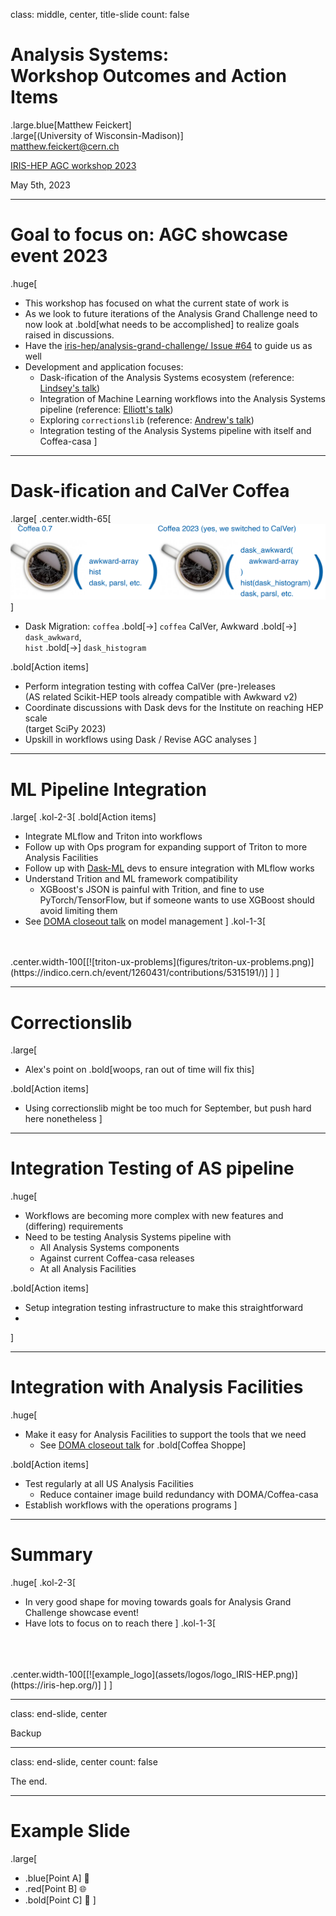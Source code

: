 class: middle, center, title-slide
count: false

# Analysis Systems: <br>Workshop Outcomes and Action Items
.large.blue[Matthew Feickert]<br>
.large[(University of Wisconsin-Madison)]
<br>
[matthew.feickert@cern.ch](mailto:matthew.feickert@cern.ch)

[IRIS-HEP AGC workshop 2023](https://indico.cern.ch/event/1260431/contributions/5315157/)

May 5th, 2023

---
# Goal to focus on: AGC showcase event 2023

.huge[
* This workshop has focused on what the current state of work is
* As we look to future iterations of the Analysis Grand Challenge need to now look at .bold[what needs to be accomplished] to realize goals raised in discussions.
* Have the [iris-hep/analysis-grand-challenge/ Issue #64](https://github.com/iris-hep/analysis-grand-challenge/issues/64) to guide us as well
* Development and application focuses:
   - Dask-ification of the Analysis Systems ecosystem (reference: [Lindsey's talk](https://indico.cern.ch/event/1260431/contributions/5315181/))
   - Integration of Machine Learning workflows into the Analysis Systems pipeline (reference: [Elliott's talk](https://indico.cern.ch/event/1260431/contributions/5315191/))
   - Exploring `correctionslib` (reference: [Andrew's talk](https://indico.cern.ch/event/1260431/contributions/5315192/))
   - Integration testing of the Analysis Systems pipeline with itself and Coffea-casa
]

---
# Dask-ification and CalVer Coffea

.large[
.center.width-65[[![coffea-transition-plan](figures/coffea-transition-plan.png)](https://indico.cern.ch/event/1260431/contributions/5315181/)]

* Dask Migration: `coffea` .bold[&rarr;] `coffea` CalVer, Awkward .bold[&rarr;] `dask_awkward`,<br> `hist` .bold[&rarr;] `dask_histogram`

.bold[Action items]
   - Perform integration testing with coffea CalVer (pre-)releases
   <br>(AS related Scikit-HEP tools already compatible with Awkward v2)
   - Coordinate discussions with Dask devs for the Institute on reaching HEP scale
   <br>(target SciPy 2023)
   - Upskill in workflows using Dask / Revise AGC analyses
]

---
# ML Pipeline Integration

.large[
.kol-2-3[
.bold[Action items]
* Integrate MLflow and Triton into workflows
* Follow up with Ops program for expanding support of Triton to more Analysis Facilities
* Follow up with [Dask-ML](https://ml.dask.org/) devs to ensure integration with MLflow works
* Understand Trition and ML framework compatibility
   - XGBoost's JSON is painful with Trition, and fine to use PyTorch/TensorFlow, but if someone wants to use XGBoost should avoid limiting them
* See [DOMA closeout talk](https://indico.cern.ch/event/1260431/timetable/?view=standard#2-doma-workshop-outcomes-and-a) on model management
]
.kol-1-3[
<br>
<br>
.center.width-100[[![triton-ux-problems](figures/triton-ux-problems.png)](https://indico.cern.ch/event/1260431/contributions/5315191/)]
]
]

---
# Correctionslib

.large[
* Alex's point on .bold[woops, ran out of time will fix this]

.bold[Action items]
* Using correctionslib might be too much for September, but push hard here nonetheless
]

---
# Integration Testing of AS pipeline

.huge[

* Workflows are becoming more complex with new features and (differing) requirements
* Need to be testing Analysis Systems pipeline with
   - All Analysis Systems components
   - Against current Coffea-casa releases
   - At all Analysis Facilities

.bold[Action items]

* Setup integration testing infrastructure to make this straightforward
*
]

---
# Integration with Analysis Facilities

.huge[

* Make it easy for Analysis Facilities to support the tools that we need
   - See [DOMA closeout talk](https://indico.cern.ch/event/1260431/timetable/?view=standard#2-doma-workshop-outcomes-and-a) for .bold[Coffea Shoppe]

.bold[Action items]
* Test regularly at all US Analysis Facilities
   - Reduce container image build redundancy with DOMA/Coffea-casa
* Establish workflows with the operations programs
]

---
# Summary
.huge[
.kol-2-3[
* In very good shape for moving towards goals for Analysis Grand Challenge showcase event!
* Have lots to focus on to reach there
]
.kol-1-3[
<br>
<br>
<br>
.center.width-100[[![example_logo](assets/logos/logo_IRIS-HEP.png)](https://iris-hep.org/)]
]
]

---
class: end-slide, center

Backup


---

class: end-slide, center
count: false

The end.


---
# Example Slide

.large[
- .blue[Point A] 🎉
- .red[Point B] 🌐
- .bold[Point C] 🚀
]
